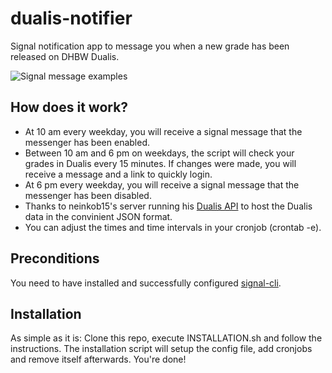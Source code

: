 # dualis-notifier
Signal notification app to message you when a new grade has been released on DHBW Dualis.

![Signal message examples](https://imgur.com/download/HjkrwXM)

## How does it work?
* At 10 am every weekday, you will receive a signal message that the messenger has been enabled.
* Between 10 am and 6 pm on weekdays, the script will check your grades in Dualis every 15 minutes. If changes were made, you will receive a message and a link to quickly login.
* At 6 pm every weekday, you will receive a signal message that the messenger has been disabled.
* Thanks to neinkob15's server running his [Dualis API](https://github.com/neinkob15/Dualis-API) to host the Dualis data in the convinient JSON format.
* You can adjust the times and time intervals in your cronjob (crontab -e).

## Preconditions
You need to have installed and successfully configured [signal-cli](https://github.com/AsamK/signal-cli).

## Installation
As simple as it is: Clone this repo, execute INSTALLATION.sh and follow the instructions. The installation script will setup the config file, add cronjobs and remove itself afterwards. You're done!
